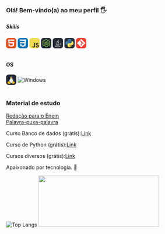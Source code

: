 ### Olá! Bem-vindo(a) ao meu perfil 🖐️ <br>

##### Skills
<div style="display: inline_block">
  <img align="center" alt="html5" src="https://github.com/tandpfun/skill-icons/raw/main/icons/HTML.svg" width="28" height="28"/>
  <img align="center" alt="css" src="https://github.com/tandpfun/skill-icons/raw/main/icons/CSS.svg" width="28" height="28"/>
  <img align="center" alt="js" src="https://github.com/tandpfun/skill-icons/raw/main/icons/JavaScript.svg" width="28" height="28"/>
  <img align="center" alt="nodejs" src="https://github.com/tandpfun/skill-icons/raw/main/icons/NodeJS-Dark.svg" width="28" height="28"/>
  <img align="center" alt="JAVA" src="https://github.com/tandpfun/skill-icons/raw/main/icons/Java-Dark.svg" width="28" height="28"/>
  <img align="center" alt="Python" src="https://github.com/tandpfun/skill-icons/raw/main/icons/Python-Dark.svg" width="28" height="28"/>
  <img align="center" alt="Git" src="https://github.com/tandpfun/skill-icons/raw/main/icons/Git.svg" width="28" height="28"/>
</div><br/>

#### OS
<div style="display: inline_block">
  <img align="center" alt="Linux" src="https://github.com/tandpfun/skill-icons/raw/main/icons/Linux-Dark.svg" width="28" height="28"/>
  <img align="center" alt="Windows" src="https://github.com/tandpfun/skill-icons/raw/main/icons/Windows-Dark.svg" width="28" height="28"/>
</div>
<br>

### Material de estudo

<a href="https://apps.univesp.br/enem-escreva-pra-ver/">Redação para o Enem</a><br>
<a href="https://apps.univesp.br/palavra-puxa-palavra/">Palavra-puxa-palavra</a>
<br>

<p>Curso Banco de dados (grátis):<a href="https://www.ev.org.br/trilhas-de-conhecimento/banco-de-dados">Link</a><br></p>
<p>Curso de Python (grátis):<a href="https://www.ev.org.br/trilhas-de-conhecimento/linguagem-de-programacao-python">Link</a></p>
<p>Cursos diversos (grátis):<a href="https://ibqp-ava.com/loja_virtual/cursos.php?id=INFORM%C3%81TICA%20E%20TECNOLOGIA">Link</a></p>

Apaixonado por tecnologia. 💓

![Top Langs](https://github-readme-stats.vercel.app/api/top-langs/?username=RichardMatth&layout=compact&theme=tokyonight)
<img type="Github status" src="https://github-readme-stats.vercel.app/api?username=RichardMatth&show_icons=true&theme=tokyonight&count_private=false" width="330" height="140">
